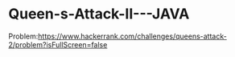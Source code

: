 # Queen-s-Attack-II---JAVA
Problem:https://www.hackerrank.com/challenges/queens-attack-2/problem?isFullScreen=false
